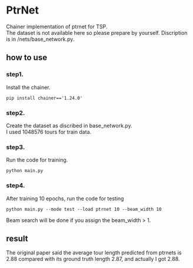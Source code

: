 # PtrNet

Chainer implementation of ptrnet for TSP.  
The dataset is not available here so please prepare by yourself. Discription is in /nets/base_network.py.  

## how to use  
  
### step1.  
Install the chainer.
```
pip install chainer=='1.24.0'
```
  
### step2.  
Create the dataset as discribed in base_network.py.  
I used 1048576 tours for train data.  
  
### step3.  
Run the code for training.  
```
python main.py
```
  
### step4.  
After training 10 epochs, run the code for testing   
```
python main.py --mode test --load ptrnet 10 --beam_width 10
```  
Beam search will be done if you assign the beam_width > 1.  



## result  
The original paper said the average tour length predicted from ptrnets is 2.88 compared with its ground truth length 2.87, and actually I got 2.88.

